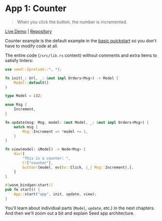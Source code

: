 # App 1: Counter

> When you click the button, the number is incremented.

[Live Demo](https://seed-app-counter.netlify.app/) |  [Repository](https://github.com/MartinKavik/seed-app-counter)

Counter example is the default example in the [basic quickstart](https://github.com/seed-rs/seed-quickstart) so you don't have to modify code at all.

The entire code (`/src/lib.rs` content) without comments and extra items to satisfy linters:

```rust
use seed::{prelude::*, *};

fn init(_: Url, _: &mut impl Orders<Msg>) -> Model {
    Model::default()
}

type Model = i32;

enum Msg {
    Increment,
}

fn update(msg: Msg, model: &mut Model, _: &mut impl Orders<Msg>) {
    match msg {
        Msg::Increment => *model += 1,
    }
}

fn view(model: &Model) -> Node<Msg> {
    div![
        "This is a counter: ",
        C!["counter"],
        button![model, ev(Ev::Click, |_| Msg::Increment),],
    ]
}

#[wasm_bindgen(start)]
pub fn start() {
    App::start("app", init, update, view);
}
```

You'll learn about individual parts (`Model`, `update`, etc.) in the next chapters. And then we'll zoom out a bit and explain Seed app architecture. 
